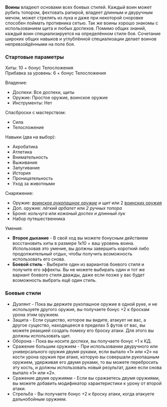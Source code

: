 **Воины** владеют основами всех боевых стилей. Каждый воин может рубить топором, фехтовать рапирой, владеет длинным и двуручным мечом, может стрелять из лука и даже при некоторой сноровке способен поймать противника сетью. Так же воины хорошо знакомы с использованием щита и любых доспехов. Помимо общих знаний, каждый воин специализируется на определённом стиле боя. Сочетание широких общих навыков и углублённой специализации делает воинов непревзойдёнными на поле боя.

### Стартовые параметры
Хиты: 10 + бонус Телосложения<br>
Прибавка за уровень: 6 + бонус Телосложения

Владение:
- Доспехи: Все доспехи, щиты
- Оружие: Простое оружие, воинское оружие
- Инструменты: Нет

Спасброски с мастерством:
- Сила
- Телосложение

Навыки (два на выбор):
- Акробатика
- Атлетика
- Внимательность
- Выживание
- Запугивание
- История
- Проницательность
- Уход за животными

Снаряжение:
- Оружие: *[воинское рукопашное оружие](<../Владение оружием.md>) и щит* или 2 [воинских оружия](<../Владение оружием.md>)
- Доп. оружие: *лёгкий арбалет* или *2 ручных топора*
- Броня: *кольчуга* или *кожаный доспех и длинный лук*
- Набор путешественника

Умения:
- **Второе дыхание** - В свой ход вы можете бонусным действием восстановить хиты в размере 1к10 + ваш уровень воина. Использовав это умение, вы должны завершить короткий либо продолжительный отдых, чтобы получить возможность использовать его снова.
- **Боевой стиль** - Выберите один из вариантов боевого стиля и получите его эффекты. Вы не можете выбирать один и тот же вариант боевого стиля дважды, даже если позже у вас будет возможность выбрать ещё один стиль.

### Боевые стили
- Дуэлянт - Пока вы держите рукопашное оружие в одной руке, и не используете другого оружия, вы получаете бонус +2 к броскам урона этим оружием.
- Защита - Если существо, которое вы видите, атакует не вас, а другое существо, находящееся в пределах 5 футов от вас, вы можете реакцией создать помеху его броску атаки. Для этого вы должны использовать щит.
- Оборона - Пока вы носите доспехи, вы получаете бонус +1 к КД.
- Сражение большим оружием - При использовании двуручного или универсального оружия двумя руками, если выпало «1» или «2» на кости урона оружия при атаке, которую вы совершали рукопашным оружием, удерживая его двумя руками, то вы можете перебросить эту кость, и должны использовать новый результат, даже если снова выпало «1» или «2».
- Сражение двумя оружиями - Если вы сражаетесь двумя оружиями, вы можете добавить модификатор характеристики к урону от второй атаки.
- Стрельба - Вы получаете бонус +2 к броску атаки, когда атакуете дальнобойным оружием.
